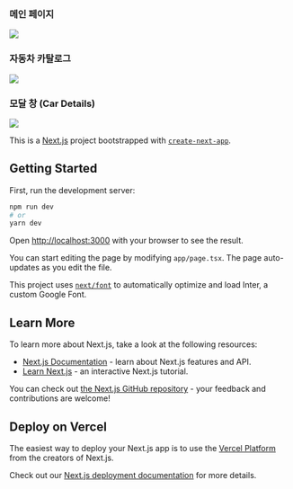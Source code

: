 ### 메인 페이지
<img src="https://github.com/dodam24/nextjs-project-carhub/assets/121652059/89c40cb1-a08b-49cd-ae76-c7d82d8bb1ea">

### 자동차 카탈로그
<img src="https://github.com/dodam24/cars_showcase/assets/121652059/b689d15a-5ab5-442a-b9fd-741c1c6a9790">

### 모달 창 (Car Details)
<img src="https://github.com/dodam24/cars_showcase/assets/121652059/25eefd22-6ddf-45a2-a5ed-09695b67f6f3">

This is a [Next.js](https://nextjs.org/) project bootstrapped with [`create-next-app`](https://github.com/vercel/next.js/tree/canary/packages/create-next-app).

## Getting Started

First, run the development server:

```bash
npm run dev
# or
yarn dev
```

Open [http://localhost:3000](http://localhost:3000) with your browser to see the result.

You can start editing the page by modifying `app/page.tsx`. The page auto-updates as you edit the file.

This project uses [`next/font`](https://nextjs.org/docs/basic-features/font-optimization) to automatically optimize and load Inter, a custom Google Font.

## Learn More

To learn more about Next.js, take a look at the following resources:

- [Next.js Documentation](https://nextjs.org/docs) - learn about Next.js features and API.
- [Learn Next.js](https://nextjs.org/learn) - an interactive Next.js tutorial.

You can check out [the Next.js GitHub repository](https://github.com/vercel/next.js/) - your feedback and contributions are welcome!

## Deploy on Vercel

The easiest way to deploy your Next.js app is to use the [Vercel Platform](https://vercel.com/new?utm_medium=default-template&filter=next.js&utm_source=create-next-app&utm_campaign=create-next-app-readme) from the creators of Next.js.

Check out our [Next.js deployment documentation](https://nextjs.org/docs/deployment) for more details.
